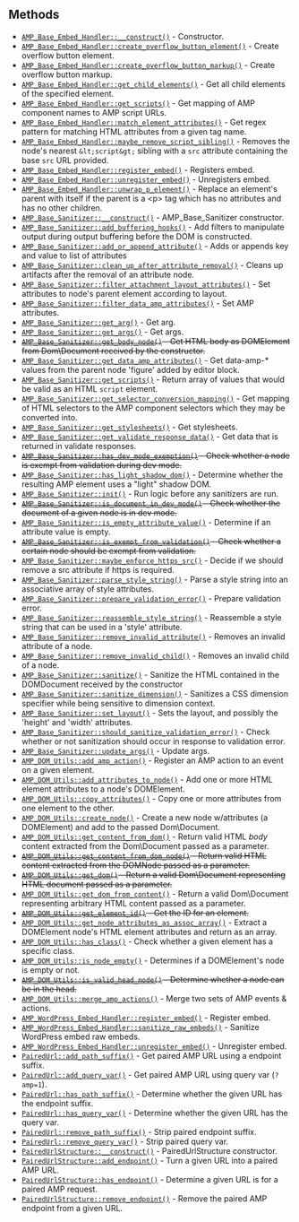 ## Methods

* [`AMP_Base_Embed_Handler::__construct()`](AMP_Base_Embed_Handler/__construct.md) - Constructor.
* [`AMP_Base_Embed_Handler::create_overflow_button_element()`](AMP_Base_Embed_Handler/create_overflow_button_element.md) - Create overflow button element.
* [`AMP_Base_Embed_Handler::create_overflow_button_markup()`](AMP_Base_Embed_Handler/create_overflow_button_markup.md) - Create overflow button markup.
* [`AMP_Base_Embed_Handler::get_child_elements()`](AMP_Base_Embed_Handler/get_child_elements.md) - Get all child elements of the specified element.
* [`AMP_Base_Embed_Handler::get_scripts()`](AMP_Base_Embed_Handler/get_scripts.md) - Get mapping of AMP component names to AMP script URLs.
* [`AMP_Base_Embed_Handler::match_element_attributes()`](AMP_Base_Embed_Handler/match_element_attributes.md) - Get regex pattern for matching HTML attributes from a given tag name.
* [`AMP_Base_Embed_Handler::maybe_remove_script_sibling()`](AMP_Base_Embed_Handler/maybe_remove_script_sibling.md) - Removes the node&#039;s nearest `&lt;script&gt;` sibling with a `src` attribute containing the base `src` URL provided.
* [`AMP_Base_Embed_Handler::register_embed()`](AMP_Base_Embed_Handler/register_embed.md) - Registers embed.
* [`AMP_Base_Embed_Handler::unregister_embed()`](AMP_Base_Embed_Handler/unregister_embed.md) - Unregisters embed.
* [`AMP_Base_Embed_Handler::unwrap_p_element()`](AMP_Base_Embed_Handler/unwrap_p_element.md) - Replace an element&#039;s parent with itself if the parent is a &lt;p&gt; tag which has no attributes and has no other children.
* [`AMP_Base_Sanitizer::__construct()`](AMP_Base_Sanitizer/__construct.md) - AMP_Base_Sanitizer constructor.
* [`AMP_Base_Sanitizer::add_buffering_hooks()`](AMP_Base_Sanitizer/add_buffering_hooks.md) - Add filters to manipulate output during output buffering before the DOM is constructed.
* [`AMP_Base_Sanitizer::add_or_append_attribute()`](AMP_Base_Sanitizer/add_or_append_attribute.md) - Adds or appends key and value to list of attributes
* [`AMP_Base_Sanitizer::clean_up_after_attribute_removal()`](AMP_Base_Sanitizer/clean_up_after_attribute_removal.md) - Cleans up artifacts after the removal of an attribute node.
* [`AMP_Base_Sanitizer::filter_attachment_layout_attributes()`](AMP_Base_Sanitizer/filter_attachment_layout_attributes.md) - Set attributes to node&#039;s parent element according to layout.
* [`AMP_Base_Sanitizer::filter_data_amp_attributes()`](AMP_Base_Sanitizer/filter_data_amp_attributes.md) - Set AMP attributes.
* [`AMP_Base_Sanitizer::get_arg()`](AMP_Base_Sanitizer/get_arg.md) - Get arg.
* [`AMP_Base_Sanitizer::get_args()`](AMP_Base_Sanitizer/get_args.md) - Get args.
* ~~[`AMP_Base_Sanitizer::get_body_node()`](AMP_Base_Sanitizer/get_body_node.md) - Get HTML body as DOMElement from Dom\Document received by the constructor.~~
* [`AMP_Base_Sanitizer::get_data_amp_attributes()`](AMP_Base_Sanitizer/get_data_amp_attributes.md) - Get data-amp-* values from the parent node &#039;figure&#039; added by editor block.
* [`AMP_Base_Sanitizer::get_scripts()`](AMP_Base_Sanitizer/get_scripts.md) - Return array of values that would be valid as an HTML `script` element.
* [`AMP_Base_Sanitizer::get_selector_conversion_mapping()`](AMP_Base_Sanitizer/get_selector_conversion_mapping.md) - Get mapping of HTML selectors to the AMP component selectors which they may be converted into.
* [`AMP_Base_Sanitizer::get_stylesheets()`](AMP_Base_Sanitizer/get_stylesheets.md) - Get stylesheets.
* [`AMP_Base_Sanitizer::get_validate_response_data()`](AMP_Base_Sanitizer/get_validate_response_data.md) - Get data that is returned in validate responses.
* ~~[`AMP_Base_Sanitizer::has_dev_mode_exemption()`](AMP_Base_Sanitizer/has_dev_mode_exemption.md) - Check whether a node is exempt from validation during dev mode.~~
* [`AMP_Base_Sanitizer::has_light_shadow_dom()`](AMP_Base_Sanitizer/has_light_shadow_dom.md) - Determine whether the resulting AMP element uses a &quot;light&quot; shadow DOM.
* [`AMP_Base_Sanitizer::init()`](AMP_Base_Sanitizer/init.md) - Run logic before any sanitizers are run.
* ~~[`AMP_Base_Sanitizer::is_document_in_dev_mode()`](AMP_Base_Sanitizer/is_document_in_dev_mode.md) - Check whether the document of a given node is in dev mode.~~
* [`AMP_Base_Sanitizer::is_empty_attribute_value()`](AMP_Base_Sanitizer/is_empty_attribute_value.md) - Determine if an attribute value is empty.
* ~~[`AMP_Base_Sanitizer::is_exempt_from_validation()`](AMP_Base_Sanitizer/is_exempt_from_validation.md) - Check whether a certain node should be exempt from validation.~~
* [`AMP_Base_Sanitizer::maybe_enforce_https_src()`](AMP_Base_Sanitizer/maybe_enforce_https_src.md) - Decide if we should remove a src attribute if https is required.
* [`AMP_Base_Sanitizer::parse_style_string()`](AMP_Base_Sanitizer/parse_style_string.md) - Parse a style string into an associative array of style attributes.
* [`AMP_Base_Sanitizer::prepare_validation_error()`](AMP_Base_Sanitizer/prepare_validation_error.md) - Prepare validation error.
* [`AMP_Base_Sanitizer::reassemble_style_string()`](AMP_Base_Sanitizer/reassemble_style_string.md) - Reassemble a style string that can be used in a &#039;style&#039; attribute.
* [`AMP_Base_Sanitizer::remove_invalid_attribute()`](AMP_Base_Sanitizer/remove_invalid_attribute.md) - Removes an invalid attribute of a node.
* [`AMP_Base_Sanitizer::remove_invalid_child()`](AMP_Base_Sanitizer/remove_invalid_child.md) - Removes an invalid child of a node.
* [`AMP_Base_Sanitizer::sanitize()`](AMP_Base_Sanitizer/sanitize.md) - Sanitize the HTML contained in the DOMDocument received by the constructor
* [`AMP_Base_Sanitizer::sanitize_dimension()`](AMP_Base_Sanitizer/sanitize_dimension.md) - Sanitizes a CSS dimension specifier while being sensitive to dimension context.
* [`AMP_Base_Sanitizer::set_layout()`](AMP_Base_Sanitizer/set_layout.md) - Sets the layout, and possibly the &#039;height&#039; and &#039;width&#039; attributes.
* [`AMP_Base_Sanitizer::should_sanitize_validation_error()`](AMP_Base_Sanitizer/should_sanitize_validation_error.md) - Check whether or not sanitization should occur in response to validation error.
* [`AMP_Base_Sanitizer::update_args()`](AMP_Base_Sanitizer/update_args.md) - Update args.
* [`AMP_DOM_Utils::add_amp_action()`](AMP_DOM_Utils/add_amp_action.md) - Register an AMP action to an event on a given element.
* [`AMP_DOM_Utils::add_attributes_to_node()`](AMP_DOM_Utils/add_attributes_to_node.md) - Add one or more HTML element attributes to a node&#039;s DOMElement.
* [`AMP_DOM_Utils::copy_attributes()`](AMP_DOM_Utils/copy_attributes.md) - Copy one or more attributes from one element to the other.
* [`AMP_DOM_Utils::create_node()`](AMP_DOM_Utils/create_node.md) - Create a new node w/attributes (a DOMElement) and add to the passed Dom\Document.
* [`AMP_DOM_Utils::get_content_from_dom()`](AMP_DOM_Utils/get_content_from_dom.md) - Return valid HTML *body* content extracted from the Dom\Document passed as a parameter.
* ~~[`AMP_DOM_Utils::get_content_from_dom_node()`](AMP_DOM_Utils/get_content_from_dom_node.md) - Return valid HTML content extracted from the DOMNode passed as a parameter.~~
* ~~[`AMP_DOM_Utils::get_dom()`](AMP_DOM_Utils/get_dom.md) - Return a valid Dom\Document representing HTML document passed as a parameter.~~
* [`AMP_DOM_Utils::get_dom_from_content()`](AMP_DOM_Utils/get_dom_from_content.md) - Return a valid Dom\Document representing arbitrary HTML content passed as a parameter.
* ~~[`AMP_DOM_Utils::get_element_id()`](AMP_DOM_Utils/get_element_id.md) - Get the ID for an element.~~
* [`AMP_DOM_Utils::get_node_attributes_as_assoc_array()`](AMP_DOM_Utils/get_node_attributes_as_assoc_array.md) - Extract a DOMElement node&#039;s HTML element attributes and return as an array.
* [`AMP_DOM_Utils::has_class()`](AMP_DOM_Utils/has_class.md) - Check whether a given element has a specific class.
* [`AMP_DOM_Utils::is_node_empty()`](AMP_DOM_Utils/is_node_empty.md) - Determines if a DOMElement&#039;s node is empty or not.
* ~~[`AMP_DOM_Utils::is_valid_head_node()`](AMP_DOM_Utils/is_valid_head_node.md) - Determine whether a node can be in the head.~~
* [`AMP_DOM_Utils::merge_amp_actions()`](AMP_DOM_Utils/merge_amp_actions.md) - Merge two sets of AMP events &amp; actions.
* [`AMP_WordPress_Embed_Handler::register_embed()`](AMP_WordPress_Embed_Handler/register_embed.md) - Register embed.
* [`AMP_WordPress_Embed_Handler::sanitize_raw_embeds()`](AMP_WordPress_Embed_Handler/sanitize_raw_embeds.md) - Sanitize WordPress embed raw embeds.
* [`AMP_WordPress_Embed_Handler::unregister_embed()`](AMP_WordPress_Embed_Handler/unregister_embed.md) - Unregister embed.
* [`PairedUrl::add_path_suffix()`](PairedUrl/add_path_suffix.md) - Get paired AMP URL using a endpoint suffix.
* [`PairedUrl::add_query_var()`](PairedUrl/add_query_var.md) - Get paired AMP URL using query var (`?amp=1`).
* [`PairedUrl::has_path_suffix()`](PairedUrl/has_path_suffix.md) - Determine whether the given URL has the endpoint suffix.
* [`PairedUrl::has_query_var()`](PairedUrl/has_query_var.md) - Determine whether the given URL has the query var.
* [`PairedUrl::remove_path_suffix()`](PairedUrl/remove_path_suffix.md) - Strip paired endpoint suffix.
* [`PairedUrl::remove_query_var()`](PairedUrl/remove_query_var.md) - Strip paired query var.
* [`PairedUrlStructure::__construct()`](PairedUrlStructure/__construct.md) - PairedUrlStructure constructor.
* [`PairedUrlStructure::add_endpoint()`](PairedUrlStructure/add_endpoint.md) - Turn a given URL into a paired AMP URL.
* [`PairedUrlStructure::has_endpoint()`](PairedUrlStructure/has_endpoint.md) - Determine a given URL is for a paired AMP request.
* [`PairedUrlStructure::remove_endpoint()`](PairedUrlStructure/remove_endpoint.md) - Remove the paired AMP endpoint from a given URL.
